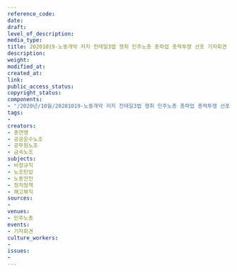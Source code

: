 ```yaml
---
reference_code: 
date: 
draft: 
level_of_description: 
media_type: 
title: 20201019-노동개악 저지 전태일3법 쟁취 민주노총 총파업 총력투쟁 선포 기자회견
description: 
weight: 
modified_at: 
created_at: 
link: 
public_access_status: 
copyright_status: 
components:
- "/2020년/10월/20201019-노동개악 저지 전태일3법 쟁취 민주노총 총파업 총력투쟁 선포 기자회견/_W5D0283.JPG"
tags:
- 
creators:
- 총연맹
- 공공운수노조
- 공무원노조
- 금속노조
subjects:
- 비정규직
- 노조탄압
- 노동안전
- 정치정책
- 해고복직
sources:
- 
venues:
- 민주노총
events:
- 기자회견
culture_workers:
- 
issues:
- 
---
```

